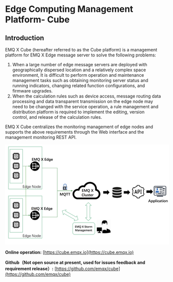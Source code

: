 # Edge Computing Management Platform- Cube


## Introduction

EMQ X Cube (hereafter referred to as the Cube platform) is a management platform for EMQ X Edge  message server to solve the following problems:

1. When a large number of  edge message servers are deployed with geographically dispersed location and a relatively complex space environment, It is difficult to perform operation and maintenance management tasks such as obtaining monitoring server status and running indicators, changing related function configurations, and firmware upgrades.
2. When the calculation rules such as device access, message routing data processing and data transparent transmission on the edge node may need to be changed with the service operation, a rule management and distribution platform is required to implement the editing, version control, and release of the calculation rules.

EMQ X Cube centralizes the monitoring management of edge nodes and supports the above requirements through the Web interface and the management monitoring REST API.

<img src="../_assets/storm_spec.jpg" alt="storm_spec" class="medium-size" style="max-width: 700px"/>


**Online operation:** [https://cube.emqx.io](https://cube.emqx.io)

**Github（Not open source at present, used for issues feedback and requirement release）:** [https://github.com/emqx/cube](https://github.com/emqx/cube)


